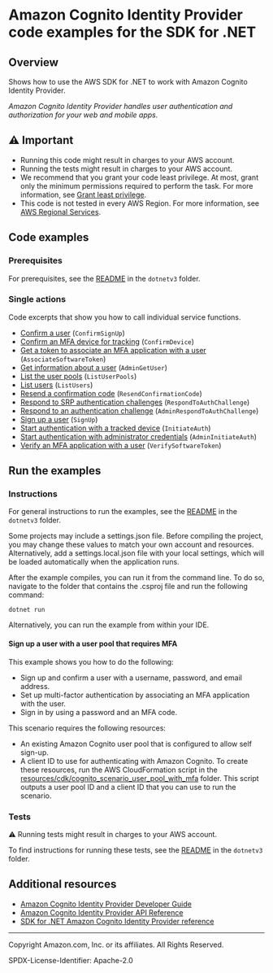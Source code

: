 <!--Generated by WRITEME on 2023-04-25 16:01:31.041958 (UTC)-->
# Amazon Cognito Identity Provider code examples for the SDK for .NET

## Overview

Shows how to use the AWS SDK for .NET to work with Amazon Cognito Identity Provider.

<!--custom.overview.start-->
<!--custom.overview.end-->

*Amazon Cognito Identity Provider handles user authentication and authorization for your web and mobile apps.*

## ⚠ Important

* Running this code might result in charges to your AWS account.
* Running the tests might result in charges to your AWS account.
* We recommend that you grant your code least privilege. At most, grant only the minimum permissions required to perform the task. For more information, see [Grant least privilege](https://docs.aws.amazon.com/IAM/latest/UserGuide/best-practices.html#grant-least-privilege).
* This code is not tested in every AWS Region. For more information, see [AWS Regional Services](https://aws.amazon.com/about-aws/global-infrastructure/regional-product-services).

<!--custom.important.start-->
<!--custom.important.end-->

## Code examples

### Prerequisites

For prerequisites, see the [README](../README.md#Prerequisites) in the `dotnetv3` folder.


<!--custom.prerequisites.start-->
<!--custom.prerequisites.end-->

### Single actions

Code excerpts that show you how to call individual service functions.

* [Confirm a user](Actions/CognitoWrapper.cs#L220) (`ConfirmSignUp`)
* [Confirm an MFA device for tracking](Actions/CognitoWrapper.cs#L248) (`ConfirmDevice`)
* [Get a token to associate an MFA application with a user](Actions/CognitoWrapper.cs#L147) (`AssociateSoftwareToken`)
* [Get information about a user](Actions/CognitoWrapper.cs#L295) (`AdminGetUser`)
* [List the user pools](Actions/CognitoWrapper.cs#L25) (`ListUserPools`)
* [List users](Actions/CognitoWrapper.cs#L46) (`ListUsers`)
* [Resend a confirmation code](Actions/CognitoWrapper.cs#L271) (`ResendConfirmationCode`)
* [Respond to SRP authentication challenges](Actions/CognitoWrapper.cs#L93) (`RespondToAuthChallenge`)
* [Respond to an authentication challenge](Actions/CognitoWrapper.cs#L72) (`AdminRespondToAuthChallenge`)
* [Sign up a user](Actions/CognitoWrapper.cs#L318) (`SignUp`)
* [Start authentication with a tracked device](Actions/CognitoWrapper.cs#L190) (`InitiateAuth`)
* [Start authentication with administrator credentials](Actions/CognitoWrapper.cs#L170) (`AdminInitiateAuth`)
* [Verify an MFA application with a user](Actions/CognitoWrapper.cs#L125) (`VerifySoftwareToken`)

## Run the examples

### Instructions


For general instructions to run the examples, see the [README](../README.md#building-and-running-the-code-examples) in the `dotnetv3` folder.

Some projects may include a settings.json file. Before compiling the project,
you may change these values to match your own account and resources. Alternatively, add a settings.local.json file with
your local settings, which will be loaded automatically when the application runs.

After the example compiles, you can run it from the command line. To do so, navigate to
the folder that contains the .csproj file and run the following command:

```
dotnet run
```
Alternatively, you can run the example from within your IDE.


<!--custom.instructions.start-->
<!--custom.instructions.end-->

#### Sign up a user with a user pool that requires MFA

This example shows you how to do the following:

* Sign up and confirm a user with a username, password, and email address.
* Set up multi-factor authentication by associating an MFA application with the user.
* Sign in by using a password and an MFA code.
<!--custom.scenario_prereqs.cognito-identity-provider_Scenario_SignUpUserWithMfa.start-->
This scenario requires the following resources:
* An existing Amazon Cognito user pool that is configured to allow self sign-up.
* A client ID to use for authenticating with Amazon Cognito.
  To create these resources, run the AWS CloudFormation script in the
  [resources/cdk/cognito_scenario_user_pool_with_mfa](../../../resources/cdk/cognito_scenario_user_pool_with_mfa)
  folder. This script outputs a user pool ID and a client ID that you can use to run
  the scenario.



### Tests

⚠ Running tests might result in charges to your AWS account.


To find instructions for running these tests, see the [README](../README.md#Tests)
in the `dotnetv3` folder.



<!--custom.tests.start-->
<!--custom.tests.end-->

## Additional resources

* [Amazon Cognito Identity Provider Developer Guide](https://docs.aws.amazon.com/cognito/latest/developerguide/cognito-user-identity-pools.html)
* [Amazon Cognito Identity Provider API Reference](https://docs.aws.amazon.com/cognito-user-identity-pools/latest/APIReference/Welcome.html)
* [SDK for .NET Amazon Cognito Identity Provider reference](https://docs.aws.amazon.com/sdkfornet/v3/apidocs/items/Cognito-identity-provider/NCognito-identity-provider.html)

<!--custom.resources.start-->
<!--custom.resources.end-->

---

Copyright Amazon.com, Inc. or its affiliates. All Rights Reserved.

SPDX-License-Identifier: Apache-2.0